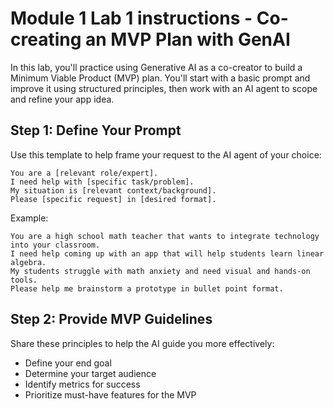 #  Module 1 Lab 1 instructions - Co-creating an MVP Plan with GenAI

In this lab, you'll practice using Generative AI as a co-creator to build a Minimum Viable Product (MVP) plan. You'll start with a basic prompt and improve it using structured principles, then work with an AI agent to scope and refine your app idea.

## Step 1: Define Your Prompt
Use this template to help frame your request to the AI agent of your choice:
```
You are a [relevant role/expert].
I need help with [specific task/problem].
My situation is [relevant context/background].
Please [specific request] in [desired format].
```

Example:
```
You are a high school math teacher that wants to integrate technology into your classroom.
I need help coming up with an app that will help students learn linear algebra.
My students struggle with math anxiety and need visual and hands-on tools.
Please help me brainstorm a prototype in bullet point format.
```
## Step 2: Provide MVP Guidelines
Share these principles to help the AI guide you more effectively:

- Define your end goal
- Determine your target audience
- Identify metrics for success
- Prioritize must-have features for the MVP
